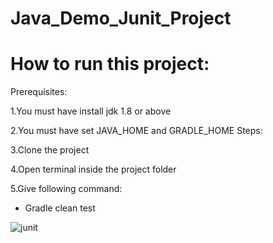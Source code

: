 
# Java_Demo_Junit_Project
# How to run this project:

Prerequisites:

1.You must have install jdk 1.8 or above

2.You must have set JAVA_HOME and GRADLE_HOME Steps:

3.Clone the project

4.Open terminal inside the project folder

5.Give following command:

- Gradle clean test




![junit](https://user-images.githubusercontent.com/78067017/150079410-bd8f6851-3880-4550-9840-d76298d8d9df.PNG)





       
       
      

